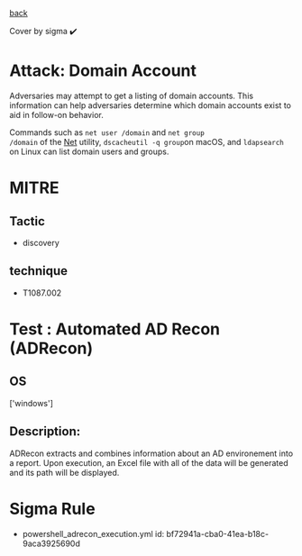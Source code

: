 [back](../index.md)

Cover by sigma :heavy_check_mark: 

# Attack: Domain Account

 Adversaries may attempt to get a listing of domain accounts. This information can help adversaries determine which domain accounts exist to aid in follow-on behavior.

Commands such as <code>net user /domain</code> and <code>net group /domain</code> of the [Net](https://attack.mitre.org/software/S0039) utility, <code>dscacheutil -q group</code>on macOS, and <code>ldapsearch</code> on Linux can list domain users and groups.

# MITRE
## Tactic
  - discovery

## technique
  - T1087.002

# Test : Automated AD Recon (ADRecon)

## OS

 ['windows']

## Description:

 ADRecon extracts and combines information about an AD environement into a report. Upon execution, an Excel file with all of the data will be generated and its
path will be displayed.


# Sigma Rule
 - powershell_adrecon_execution.yml id: bf72941a-cba0-41ea-b18c-9aca3925690d

